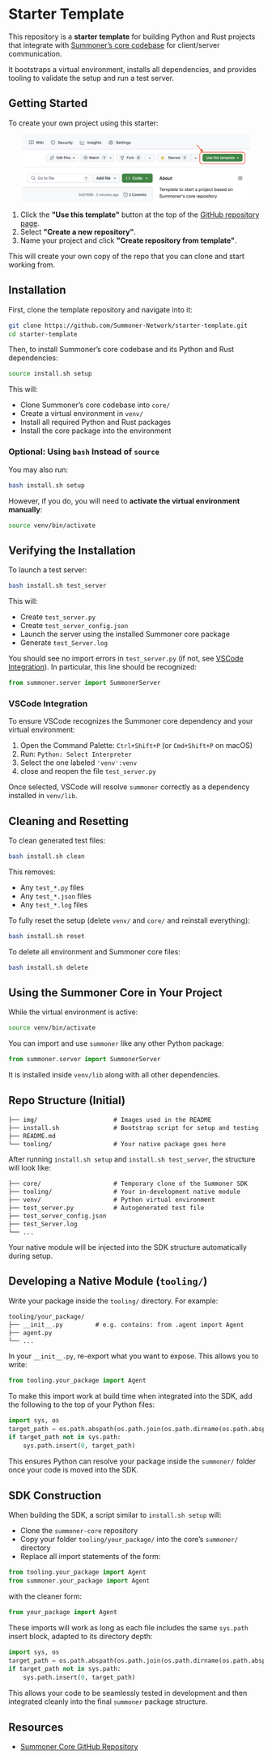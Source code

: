 # Starter Template

This repository is a **starter template** for building Python and Rust projects that integrate with [Summoner’s core codebase](https://github.com/Summoner-Network/summoner-core) for client/server communication.

It bootstraps a virtual environment, installs all dependencies, and provides tooling to validate the setup and run a test server.

## Getting Started

To create your own project using this starter:

<p align="center">
  <img width="450px" src="img/use_template.png" alt="Use this template button screenshot" />
</p>

1. Click the **"Use this template"** button at the top of the [GitHub repository page](https://github.com/Summoner-Network/starter-template).
2. Select **"Create a new repository"**.
3. Name your project and click **"Create repository from template"**.

This will create your own copy of the repo that you can clone and start working from.

## Installation

First, clone the template repository and navigate into it:

```bash
git clone https://github.com/Summoner-Network/starter-template.git
cd starter-template
````

Then, to install Summoner’s core codebase and its Python and Rust dependencies:

```bash
source install.sh setup
```

This will:

* Clone Summoner’s core codebase into `core/`
* Create a virtual environment in `venv/`
* Install all required Python and Rust packages
* Install the core package into the environment

### Optional: Using `bash` Instead of `source`

You may also run:

```bash
bash install.sh setup
```

However, if you do, you will need to **activate the virtual environment manually**:

```bash
source venv/bin/activate
```

## Verifying the Installation

To launch a test server:

```bash
bash install.sh test_server
```

This will:

* Create `test_server.py`
* Create `test_server_config.json`
* Launch the server using the installed Summoner core package
* Generate `test_Server.log`

You should see no import errors in `test_server.py` (if not, see [VSCode Integration](#vscode-integration)). In particular, this line should be recognized:

```python
from summoner.server import SummonerServer
```

### VSCode Integration

To ensure VSCode recognizes the Summoner core dependency and your virtual environment:

1. Open the Command Palette: `Ctrl+Shift+P` (or `Cmd+Shift+P` on macOS)
2. Run: `Python: Select Interpreter`
3. Select the one labeled `'venv':venv`
4. close and reopen the file `test_server.py`

Once selected, VSCode will resolve `summoner` correctly as a dependency installed in `venv/lib`.

## Cleaning and Resetting

To clean generated test files:

```bash
bash install.sh clean
```

This removes:

* Any `test_*.py` files
* Any `test_*.json` files
* Any `test_*.log` files

To fully reset the setup (delete `venv/` and `core/` and reinstall everything):

```bash
bash install.sh reset
```

To delete all environment and Summoner core files:

```bash
bash install.sh delete
```

## Using the Summoner Core in Your Project

While the virtual environment is active:

```bash
source venv/bin/activate
```

You can import and use `summoner` like any other Python package:

```python
from summoner.server import SummonerServer
```

It is installed inside `venv/lib` along with all other dependencies.

## Repo Structure (Initial)

```
├── img/                     # Images used in the README
├── install.sh               # Bootstrap script for setup and testing
├── README.md
└── tooling/                 # Your native package goes here
```

After running `install.sh setup` and `install.sh test_server`, the structure will look like:

```
├── core/                    # Temporary clone of the Summoner SDK
├── tooling/                 # Your in-development native module
├── venv/                    # Python virtual environment
├── test_server.py           # Autogenerated test file
├── test_server_config.json
├── test_Server.log
└── ...
```

Your native module will be injected into the SDK structure automatically during setup.


## Developing a Native Module (`tooling/`)

Write your package inside the `tooling/` directory. For example:

```
tooling/your_package/
├── __init__.py         # e.g. contains: from .agent import Agent
├── agent.py
└── ...
````

In your `__init__.py`, re-export what you want to expose. This allows you to write:

```python
from tooling.your_package import Agent
````

To make this import work at build time when integrated into the SDK, add the following to the top of your Python files:

```python
import sys, os
target_path = os.path.abspath(os.path.join(os.path.dirname(os.path.abspath(__file__)), ".."))
if target_path not in sys.path:
    sys.path.insert(0, target_path)
```

This ensures Python can resolve your package inside the `summoner/` folder once your code is moved into the SDK.


## SDK Construction

When building the SDK, a script similar to `install.sh setup` will:

* Clone the `summoner-core` repository
* Copy your folder `tooling/your_package/` into the core’s `summoner/` directory
* Replace all import statements of the form:

```python
from tooling.your_package import Agent
from summoner.your_package import Agent
```

with the cleaner form:

```python
from your_package import Agent
```

These imports will work as long as each file includes the same `sys.path` insert block, adapted to its directory depth:

```python
import sys, os
target_path = os.path.abspath(os.path.join(os.path.dirname(os.path.abspath(__file__)), ".."))
if target_path not in sys.path:
    sys.path.insert(0, target_path)
```

This allows your code to be seamlessly tested in development and then integrated cleanly into the final `summoner` package structure.

## Resources

* [Summoner Core GitHub Repository](https://github.com/Summoner-Network/summoner-core)
